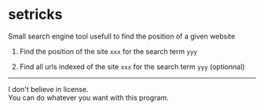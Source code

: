 # setricks

Small search engine tool usefull to find the position of a given website

1. Find the position of the site `xxx` for the search term `yyy`

2. Find all urls indexed of the site `xxx` for the search term `yyy` (optionnal)


---
I don't believe in license.  
You can do whatever you want with this program.

